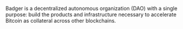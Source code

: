 Badger is a decentralized autonomous organization (DAO) with a single purpose: build the products and infrastructure necessary to accelerate Bitcoin as collateral across other blockchains.